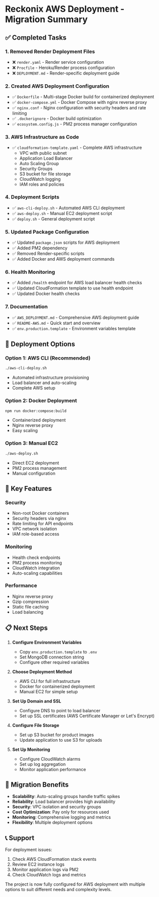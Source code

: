 # Reckonix AWS Deployment - Migration Summary

## ✅ Completed Tasks

### 1. Removed Render Deployment Files
- ❌ `render.yaml` - Render service configuration
- ❌ `Procfile` - Heroku/Render process configuration  
- ❌ `DEPLOYMENT.md` - Render-specific deployment guide

### 2. Created AWS Deployment Configuration
- ✅ `Dockerfile` - Multi-stage Docker build for containerized deployment
- ✅ `docker-compose.yml` - Docker Compose with nginx reverse proxy
- ✅ `nginx.conf` - Nginx configuration with security headers and rate limiting
- ✅ `.dockerignore` - Docker build optimization
- ✅ `ecosystem.config.js` - PM2 process manager configuration

### 3. AWS Infrastructure as Code
- ✅ `cloudformation-template.yaml` - Complete AWS infrastructure
  - VPC with public subnet
  - Application Load Balancer
  - Auto Scaling Group
  - Security Groups
  - S3 bucket for file storage
  - CloudWatch logging
  - IAM roles and policies

### 4. Deployment Scripts
- ✅ `aws-cli-deploy.sh` - Automated AWS CLI deployment
- ✅ `aws-deploy.sh` - Manual EC2 deployment script
- ✅ `deploy.sh` - General deployment script

### 5. Updated Package Configuration
- ✅ Updated `package.json` scripts for AWS deployment
- ✅ Added PM2 dependency
- ✅ Removed Render-specific scripts
- ✅ Added Docker and AWS deployment commands

### 6. Health Monitoring
- ✅ Added `/health` endpoint for AWS load balancer health checks
- ✅ Updated CloudFormation template to use health endpoint
- ✅ Updated Docker health checks

### 7. Documentation
- ✅ `AWS_DEPLOYMENT.md` - Comprehensive AWS deployment guide
- ✅ `README-AWS.md` - Quick start and overview
- ✅ `env.production.template` - Environment variables template

## 🚀 Deployment Options

### Option 1: AWS CLI (Recommended)
```bash
./aws-cli-deploy.sh
```
- Automated infrastructure provisioning
- Load balancer and auto-scaling
- Complete AWS setup

### Option 2: Docker Deployment
```bash
npm run docker:compose:build
```
- Containerized deployment
- Nginx reverse proxy
- Easy scaling

### Option 3: Manual EC2
```bash
./aws-deploy.sh
```
- Direct EC2 deployment
- PM2 process management
- Manual configuration

## 🔧 Key Features

### Security
- Non-root Docker containers
- Security headers via nginx
- Rate limiting for API endpoints
- VPC network isolation
- IAM role-based access

### Monitoring
- Health check endpoints
- PM2 process monitoring
- CloudWatch integration
- Auto-scaling capabilities

### Performance
- Nginx reverse proxy
- Gzip compression
- Static file caching
- Load balancing

## 📋 Next Steps

1. **Configure Environment Variables**
   - Copy `env.production.template` to `.env`
   - Set MongoDB connection string
   - Configure other required variables

2. **Choose Deployment Method**
   - AWS CLI for full infrastructure
   - Docker for containerized deployment
   - Manual EC2 for simple setup

3. **Set Up Domain and SSL**
   - Configure DNS to point to load balancer
   - Set up SSL certificates (AWS Certificate Manager or Let's Encrypt)

4. **Configure File Storage**
   - Set up S3 bucket for product images
   - Update application to use S3 for uploads

5. **Set Up Monitoring**
   - Configure CloudWatch alarms
   - Set up log aggregation
   - Monitor application performance

## 🔄 Migration Benefits

- **Scalability**: Auto-scaling groups handle traffic spikes
- **Reliability**: Load balancer provides high availability
- **Security**: VPC isolation and security groups
- **Cost Optimization**: Pay only for resources used
- **Monitoring**: Comprehensive logging and metrics
- **Flexibility**: Multiple deployment options

## 📞 Support

For deployment issues:
1. Check AWS CloudFormation stack events
2. Review EC2 instance logs
3. Monitor application logs via PM2
4. Check CloudWatch logs and metrics

The project is now fully configured for AWS deployment with multiple options to suit different needs and complexity levels.
